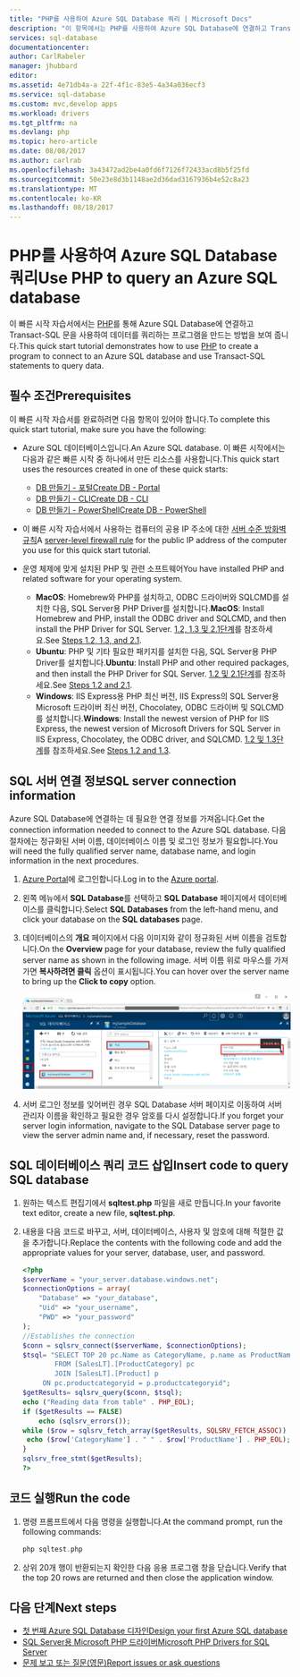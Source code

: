 ```yaml
---
title: "PHP를 사용하여 Azure SQL Database 쿼리 | Microsoft Docs"
description: "이 항목에서는 PHP를 사용하여 Azure SQL Database에 연결하고 Transact-SQL 문을 사용하여 쿼리하는 프로그램을 만드는 방법을 보여 줍니다."
services: sql-database
documentationcenter: 
author: CarlRabeler
manager: jhubbard
editor: 
ms.assetid: 4e71db4a-a 22f-4f1c-83e5-4a34a036ecf3
ms.service: sql-database
ms.custom: mvc,develop apps
ms.workload: drivers
ms.tgt_pltfrm: na
ms.devlang: php
ms.topic: hero-article
ms.date: 08/08/2017
ms.author: carlrab
ms.openlocfilehash: 3a43472ad2be4a0fd6f7126f72433acd8b5f25fd
ms.sourcegitcommit: 50e23e8d3b1148ae2d36dad3167936b4e52c8a23
ms.translationtype: MT
ms.contentlocale: ko-KR
ms.lasthandoff: 08/18/2017
---
```

# <a name="use-php-to-query-an-azure-sql-database"></a><span data-ttu-id="5e0fd-103">PHP를 사용하여 Azure SQL Database 쿼리</span><span class="sxs-lookup"><span data-stu-id="5e0fd-103">Use PHP to query an Azure SQL database</span></span>

<span data-ttu-id="5e0fd-104">이 빠른 시작 자습서에서는 [PHP](http://php.net/manual/en/intro-whatis.php)를 통해 Azure SQL Database에 연결하고 Transact-SQL 문을 사용하여 데이터를 쿼리하는 프로그램을 만드는 방법을 보여 줍니다.</span><span class="sxs-lookup"><span data-stu-id="5e0fd-104">This quick start tutorial demonstrates how to use [PHP](http://php.net/manual/en/intro-whatis.php) to create a program to connect to an Azure SQL database and use Transact-SQL statements to query data.</span></span>

## <a name="prerequisites"></a><span data-ttu-id="5e0fd-105">필수 조건</span><span class="sxs-lookup"><span data-stu-id="5e0fd-105">Prerequisites</span></span>

<span data-ttu-id="5e0fd-106">이 빠른 시작 자습서를 완료하려면 다음 항목이 있어야 합니다.</span><span class="sxs-lookup"><span data-stu-id="5e0fd-106">To complete this quick start tutorial, make sure you have the following:</span></span>

- <span data-ttu-id="5e0fd-107">Azure SQL 데이터베이스입니다.</span><span class="sxs-lookup"><span data-stu-id="5e0fd-107">An Azure SQL database.</span></span> <span data-ttu-id="5e0fd-108">이 빠른 시작에서는 다음과 같은 빠른 시작 중 하나에서 만든 리소스를 사용합니다.</span><span class="sxs-lookup"><span data-stu-id="5e0fd-108">This quick start uses the resources created in one of these quick starts:</span></span> 

   - [<span data-ttu-id="5e0fd-109">DB 만들기 - 포털</span><span class="sxs-lookup"><span data-stu-id="5e0fd-109">Create DB - Portal</span></span>](sql-database-get-started-portal.md)
   - [<span data-ttu-id="5e0fd-110">DB 만들기 - CLI</span><span class="sxs-lookup"><span data-stu-id="5e0fd-110">Create DB - CLI</span></span>](sql-database-get-started-cli.md)
   - [<span data-ttu-id="5e0fd-111">DB 만들기 - PowerShell</span><span class="sxs-lookup"><span data-stu-id="5e0fd-111">Create DB - PowerShell</span></span>](sql-database-get-started-powershell.md)

- <span data-ttu-id="5e0fd-112">이 빠른 시작 자습서에서 사용하는 컴퓨터의 공용 IP 주소에 대한 [서버 수준 방화벽 규칙](sql-database-get-started-portal.md#create-a-server-level-firewall-rule)</span><span class="sxs-lookup"><span data-stu-id="5e0fd-112">A [server-level firewall rule](sql-database-get-started-portal.md#create-a-server-level-firewall-rule) for the public IP address of the computer you use for this quick start tutorial.</span></span>

- <span data-ttu-id="5e0fd-113">운영 체제에 맞게 설치된 PHP 및 관련 소프트웨어</span><span class="sxs-lookup"><span data-stu-id="5e0fd-113">You have installed PHP and related software for your operating system.</span></span>

    - <span data-ttu-id="5e0fd-114">**MacOS**: Homebrew와 PHP를 설치하고, ODBC 드라이버와 SQLCMD를 설치한 다음, SQL Server용 PHP Driver를 설치합니다.</span><span class="sxs-lookup"><span data-stu-id="5e0fd-114">**MacOS**: Install Homebrew and PHP, install the ODBC driver and SQLCMD, and then install the PHP Driver for SQL Server.</span></span> <span data-ttu-id="5e0fd-115">[1.2, 1.3 및 2.1단계](https://www.microsoft.com/en-us/sql-server/developer-get-started/php/mac/)를 참조하세요.</span><span class="sxs-lookup"><span data-stu-id="5e0fd-115">See [Steps 1.2, 1.3, and 2.1](https://www.microsoft.com/en-us/sql-server/developer-get-started/php/mac/).</span></span>
    - <span data-ttu-id="5e0fd-116">**Ubuntu**: PHP 및 기타 필요한 패키지를 설치한 다음, SQL Server용 PHP Driver를 설치합니다.</span><span class="sxs-lookup"><span data-stu-id="5e0fd-116">**Ubuntu**:  Install PHP and other required packages, and then install the PHP Driver for SQL Server.</span></span> <span data-ttu-id="5e0fd-117">[1.2 및 2.1단계](https://www.microsoft.com/sql-server/developer-get-started/php/ubuntu/)를 참조하세요.</span><span class="sxs-lookup"><span data-stu-id="5e0fd-117">See [Steps 1.2 and 2.1](https://www.microsoft.com/sql-server/developer-get-started/php/ubuntu/).</span></span>
    - <span data-ttu-id="5e0fd-118">**Windows**: IIS Express용 PHP 최신 버전, IIS Express의 SQL Server용 Microsoft 드라이버 최신 버전, Chocolatey, ODBC 드라이버 및 SQLCMD를 설치합니다.</span><span class="sxs-lookup"><span data-stu-id="5e0fd-118">**Windows**: Install the newest version of PHP for IIS Express, the newest version of Microsoft Drivers for SQL Server in IIS Express, Chocolatey, the ODBC driver, and SQLCMD.</span></span> <span data-ttu-id="5e0fd-119">[1.2 및 1.3단계](https://www.microsoft.com/sql-server/developer-get-started/php/windows/)를 참조하세요.</span><span class="sxs-lookup"><span data-stu-id="5e0fd-119">See [Steps 1.2 and 1.3](https://www.microsoft.com/sql-server/developer-get-started/php/windows/).</span></span>    

## <a name="sql-server-connection-information"></a><span data-ttu-id="5e0fd-120">SQL 서버 연결 정보</span><span class="sxs-lookup"><span data-stu-id="5e0fd-120">SQL server connection information</span></span>

<span data-ttu-id="5e0fd-121">Azure SQL Database에 연결하는 데 필요한 연결 정보를 가져옵니다.</span><span class="sxs-lookup"><span data-stu-id="5e0fd-121">Get the connection information needed to connect to the Azure SQL database.</span></span> <span data-ttu-id="5e0fd-122">다음 절차에는 정규화된 서버 이름, 데이터베이스 이름 및 로그인 정보가 필요합니다.</span><span class="sxs-lookup"><span data-stu-id="5e0fd-122">You will need the fully qualified server name, database name, and login information in the next procedures.</span></span>

1. <span data-ttu-id="5e0fd-123">[Azure Portal](https://portal.azure.com/)에 로그인합니다.</span><span class="sxs-lookup"><span data-stu-id="5e0fd-123">Log in to the [Azure portal](https://portal.azure.com/).</span></span>
2. <span data-ttu-id="5e0fd-124">왼쪽 메뉴에서 **SQL Database**를 선택하고 **SQL Database** 페이지에서 데이터베이스를 클릭합니다.</span><span class="sxs-lookup"><span data-stu-id="5e0fd-124">Select **SQL Databases** from the left-hand menu, and click your database on the **SQL databases** page.</span></span> 
3. <span data-ttu-id="5e0fd-125">데이터베이스의 **개요** 페이지에서 다음 이미지와 같이 정규화된 서버 이름을 검토합니다.</span><span class="sxs-lookup"><span data-stu-id="5e0fd-125">On the **Overview** page for your database, review the fully qualified server name as shown in the following image.</span></span> <span data-ttu-id="5e0fd-126">서버 이름 위로 마우스를 가져가면 **복사하려면 클릭** 옵션이 표시됩니다.</span><span class="sxs-lookup"><span data-stu-id="5e0fd-126">You can hover over the server name to bring up the **Click to copy** option.</span></span>  

   ![서버 이름](./media/sql-database-connect-query-dotnet/server-name.png) 

4. <span data-ttu-id="5e0fd-128">서버 로그인 정보를 잊어버린 경우 SQL Database 서버 페이지로 이동하여 서버 관리자 이름을 확인하고 필요한 경우 암호를 다시 설정합니다.</span><span class="sxs-lookup"><span data-stu-id="5e0fd-128">If you forget your server login information, navigate to the SQL Database server page to view the server admin name and, if necessary, reset the password.</span></span>     
    
## <a name="insert-code-to-query-sql-database"></a><span data-ttu-id="5e0fd-129">SQL 데이터베이스 쿼리 코드 삽입</span><span class="sxs-lookup"><span data-stu-id="5e0fd-129">Insert code to query SQL database</span></span>

1. <span data-ttu-id="5e0fd-130">원하는 텍스트 편집기에서 **sqltest.php** 파일을 새로 만듭니다.</span><span class="sxs-lookup"><span data-stu-id="5e0fd-130">In your favorite text editor, create a new file, **sqltest.php**.</span></span>  

2. <span data-ttu-id="5e0fd-131">내용을 다음 코드로 바꾸고, 서버, 데이터베이스, 사용자 및 암호에 대해 적절한 값을 추가합니다.</span><span class="sxs-lookup"><span data-stu-id="5e0fd-131">Replace the contents with the following code and add the appropriate values for your server, database, user, and password.</span></span>

   ```PHP
   <?php
   $serverName = "your_server.database.windows.net";
   $connectionOptions = array(
       "Database" => "your_database",
       "Uid" => "your_username",
       "PWD" => "your_password"
   );
   //Establishes the connection
   $conn = sqlsrv_connect($serverName, $connectionOptions);
   $tsql= "SELECT TOP 20 pc.Name as CategoryName, p.name as ProductName
           FROM [SalesLT].[ProductCategory] pc
           JOIN [SalesLT].[Product] p
        ON pc.productcategoryid = p.productcategoryid";
   $getResults= sqlsrv_query($conn, $tsql);
   echo ("Reading data from table" . PHP_EOL);
   if ($getResults == FALSE)
       echo (sqlsrv_errors());
   while ($row = sqlsrv_fetch_array($getResults, SQLSRV_FETCH_ASSOC)) {
    echo ($row['CategoryName'] . " " . $row['ProductName'] . PHP_EOL);
   }
   sqlsrv_free_stmt($getResults);
   ?>
   ```

## <a name="run-the-code"></a><span data-ttu-id="5e0fd-132">코드 실행</span><span class="sxs-lookup"><span data-stu-id="5e0fd-132">Run the code</span></span>

1. <span data-ttu-id="5e0fd-133">명령 프롬프트에서 다음 명령을 실행합니다.</span><span class="sxs-lookup"><span data-stu-id="5e0fd-133">At the command prompt, run the following commands:</span></span>

   ```php
   php sqltest.php
   ```

2. <span data-ttu-id="5e0fd-134">상위 20개 행이 반환되는지 확인한 다음 응용 프로그램 창을 닫습니다.</span><span class="sxs-lookup"><span data-stu-id="5e0fd-134">Verify that the top 20 rows are returned and then close the application window.</span></span>

## <a name="next-steps"></a><span data-ttu-id="5e0fd-135">다음 단계</span><span class="sxs-lookup"><span data-stu-id="5e0fd-135">Next steps</span></span>
- [<span data-ttu-id="5e0fd-136">첫 번째 Azure SQL Database 디자인</span><span class="sxs-lookup"><span data-stu-id="5e0fd-136">Design your first Azure SQL database</span></span>](sql-database-design-first-database.md)
- [<span data-ttu-id="5e0fd-137">SQL Server용 Microsoft PHP 드라이버</span><span class="sxs-lookup"><span data-stu-id="5e0fd-137">Microsoft PHP Drivers for SQL Server</span></span>](https://github.com/Microsoft/msphpsql/)
- [<span data-ttu-id="5e0fd-138">문제 보고 또는 질문(영문)</span><span class="sxs-lookup"><span data-stu-id="5e0fd-138">Report issues or ask questions</span></span>](https://github.com/Microsoft/msphpsql/issues)
